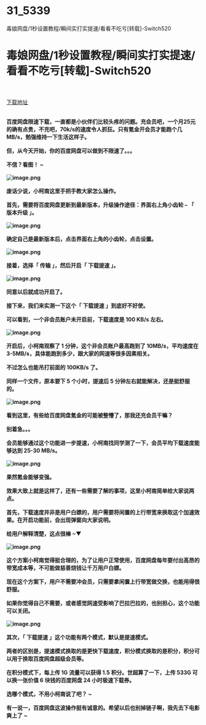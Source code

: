 # 31_5339
毒娘网盘/1秒设置教程/瞬间实打实提速/看看不吃亏[转载]-Switch520
# 毒娘网盘/1秒设置教程/瞬间实打实提速/看看不吃亏[转载]-Switch520
 <br/></br>
[下载地址](https://www.switch520.cc/article/5339 "下载地址")
<br/></br>

<p style="margin-top: 0px;margin-bottom: 16px;font-family: -apple-system, BlinkMacSystemFont, 微软雅黑,"><span><strong>百度网盘限速下载，一直都是小伙伴们比较头疼的问题。充会员吧，一个月25元的确有点贵，不充吧，70k/s的速度令人抓狂。只有氪金开会员才能跑个几 MB/s，勉强维持一下生活这样子。</strong></span></p>
<p style="margin-top: 0px;margin-bottom: 16px;font-family: -apple-system, BlinkMacSystemFont, 微软雅黑,"><span><strong>但，从今天开始，你的百度网盘可以做到不限速了。。。</strong></span></p>
<p style="margin-top: 0px;margin-bottom: 16px;font-family: -apple-system, BlinkMacSystemFont, 微软雅黑,"><span><strong>不信？看图！ ~</strong></span></p>
<p style="margin-top: 0px;margin-bottom: 16px;font-family: -apple-system, BlinkMacSystemFont, 微软雅黑,"><span><strong><img alt="image.png" src="https://i.loli.net/2020/06/20/EWeNKZzVY6lrgAR.png?ynotemdtimestamp=1596246387127"></strong></span></p>
<p style="margin-top: 0px;margin-bottom: 16px;font-family: -apple-system, BlinkMacSystemFont, 微软雅黑,"><span><strong>废话少说，小柯南这里手把手教大家怎么操作。</strong></span></p>
<p style="margin-top: 0px;margin-bottom: 16px;font-family: -apple-system, BlinkMacSystemFont, 微软雅黑,"><span><strong>首先，需要<span style="font-weight: 600">将百度网盘更新到最新版本</span>，升级操作途径：界面右上角小齿轮 – 「 版本升级 」。</strong></span></p>
<p style="margin-top: 0px;margin-bottom: 16px;font-family: -apple-system, BlinkMacSystemFont, 微软雅黑,"><span><strong><img alt="image.png" src="https://i.loli.net/2020/06/20/n7BiSFYpRLNy3fA.png?ynotemdtimestamp=1596246387127"></strong></span></p>
<p style="margin-top: 0px;margin-bottom: 16px;font-family: -apple-system, BlinkMacSystemFont, 微软雅黑,"><span><strong>确定自己是最新版本后，点击界面右上角的小齿轮，点击设置。</strong></span></p>
<p style="margin-top: 0px;margin-bottom: 16px;font-family: -apple-system, BlinkMacSystemFont, 微软雅黑,"><span><strong><img alt="image.png" src="https://i.loli.net/2020/06/20/BtAuYFwDb2fNS6R.png?ynotemdtimestamp=1596246387127"></strong></span></p>
<p style="margin-top: 0px;margin-bottom: 16px;font-family: -apple-system, BlinkMacSystemFont, 微软雅黑,"><span><strong>接着，选择「 传输 」，然后开启「 下载提速 」。</strong></span></p>
<p style="margin-top: 0px;margin-bottom: 16px;font-family: -apple-system, BlinkMacSystemFont, 微软雅黑,"><span><strong><img alt="image.png" src="https://i.loli.net/2020/06/20/K9fSaM2XLdWlHEF.png?ynotemdtimestamp=1596246387127"></strong></span></p>
<p style="margin-top: 0px;margin-bottom: 16px;font-family: -apple-system, BlinkMacSystemFont, 微软雅黑,"><span><strong>同意以后就成功开启了。</strong></span></p>
<p style="margin-top: 0px;margin-bottom: 16px;font-family: -apple-system, BlinkMacSystemFont, 微软雅黑,"><span><strong>接下来，我们来实测一下这个「 下载提速 」到底好不好使。</strong></span></p>
<p style="margin-top: 0px;margin-bottom: 16px;font-family: -apple-system, BlinkMacSystemFont, 微软雅黑,"><span><strong>可以看到，一个非会员账户未开启前，下载速度是 100 KB/s 左右。</strong></span></p>
<p style="margin-top: 0px;margin-bottom: 16px;font-family: -apple-system, BlinkMacSystemFont, 微软雅黑,"><span><strong><img alt="image.png" src="https://i.loli.net/2020/06/20/g6BXjQCeSmxs49F.png?ynotemdtimestamp=1596246387127"></strong></span></p>
<p style="margin-top: 0px;margin-bottom: 16px;font-family: -apple-system, BlinkMacSystemFont, 微软雅黑,"><span><strong>开启后，小柯南观察了 1 分钟，这个非会员账户最高跑到了 10MB/s，平均速度在3-5MB/s，具体能跑到多少，跟大家的网速等很多因素相关。</strong></span></p>
<p style="margin-top: 0px;margin-bottom: 16px;font-family: -apple-system, BlinkMacSystemFont, 微软雅黑,"><span><strong>不过怎么也能吊打前面的 100KB/s 了。</strong></span></p>
<p style="margin-top: 0px;margin-bottom: 16px;font-family: -apple-system, BlinkMacSystemFont, 微软雅黑,"><span><strong>同样一个文件，原本要下 5 个小时，提速后 5 分钟左右就能解决，还是挺舒服的。</strong></span></p>
<p style="margin-top: 0px;margin-bottom: 16px;font-family: -apple-system, BlinkMacSystemFont, 微软雅黑,"><span><strong><img alt="image.png" src="https://i.loli.net/2020/06/20/EWeNKZzVY6lrgAR.png?ynotemdtimestamp=1596246387127"></strong></span></p>
<p style="margin-top: 0px;margin-bottom: 16px;font-family: -apple-system, BlinkMacSystemFont, 微软雅黑,"><span><strong>看到这里，有些给百度网盘氪金的可能被整懵了，那我还充会员干嘛？</strong></span></p>
<p style="margin-top: 0px;margin-bottom: 16px;font-family: -apple-system, BlinkMacSystemFont, 微软雅黑,"><span><strong>别着急。。。</strong></span></p>
<p style="margin-top: 0px;margin-bottom: 16px;font-family: -apple-system, BlinkMacSystemFont, 微软雅黑,"><span><strong>会员能够通过这个功能进一步提速，小柯南找同学测了一下，会员平均下载速度能够达到 25-30 MB/s。</strong></span></p>
<p style="margin-top: 0px;margin-bottom: 16px;font-family: -apple-system, BlinkMacSystemFont, 微软雅黑,"><span><strong><img alt="image.png" src="https://i.loli.net/2020/06/20/ngyIbEKOaQmfVCY.png?ynotemdtimestamp=1596246387127"></strong></span></p>
<p style="margin-top: 0px;margin-bottom: 16px;font-family: -apple-system, BlinkMacSystemFont, 微软雅黑,"><span><strong>果然氪金能够变强。</strong></span></p>
<p style="margin-top: 0px;margin-bottom: 16px;font-family: -apple-system, BlinkMacSystemFont, 微软雅黑,"><span><strong>效果大致上就是这样了，还有一些需要了解的事项，这里小柯南简单给大家说两点。</strong></span></p>
<p style="margin-top: 0px;margin-bottom: 16px;font-family: -apple-system, BlinkMacSystemFont, 微软雅黑,"><span><strong>首先，下载速度并非是用户白嫖的，用户需要将闲置的上行带宽来换取这个加速效果。在开启功能前，会出现弹窗向大家说明。</strong></span></p>
<p style="margin-top: 0px;margin-bottom: 16px;font-family: -apple-system, BlinkMacSystemFont, 微软雅黑,"><span><strong><span style="font-weight: 600">给用户解释清楚，这点很棒 ~▼</span></strong></span></p>
<p style="margin-top: 0px;margin-bottom: 16px;font-family: -apple-system, BlinkMacSystemFont, 微软雅黑,"><span><strong><img alt="image.png" src="https://i.loli.net/2020/06/20/X6jhx8SYUFPaAQH.png?ynotemdtimestamp=1596246387127"></strong></span></p>
<p style="margin-top: 0px;margin-bottom: 16px;font-family: -apple-system, BlinkMacSystemFont, 微软雅黑,"><span><strong>这个方案小柯南觉得挺合理的，为了让用户正常使用，百度网盘每年要付出高昂的带宽成本等，不可能做慈善烧钱让千万用户白嫖。</strong></span></p>
<p style="margin-top: 0px;margin-bottom: 16px;font-family: -apple-system, BlinkMacSystemFont, 微软雅黑,"><span><strong>现在这个方案下，用户不需要冲会员，只需要拿闲置上行带宽做交换，也能用得很舒服。</strong></span></p>
<p style="margin-top: 0px;margin-bottom: 16px;font-family: -apple-system, BlinkMacSystemFont, 微软雅黑,"><span><strong>如果你觉得自己不需要，或者感觉网速受影响了巴拉巴拉的，也别担心，这个功能可以关闭。</strong></span></p>
<p style="margin-top: 0px;margin-bottom: 16px;font-family: -apple-system, BlinkMacSystemFont, 微软雅黑,"><span><strong><img alt="image.png" src="https://i.loli.net/2020/06/20/RgFrUIlYXAZ3Qop.png?ynotemdtimestamp=1596246387127"></strong></span></p>
<p style="margin-top: 0px;margin-bottom: 16px;font-family: -apple-system, BlinkMacSystemFont, 微软雅黑,"><span><strong>其次，「 下载提速 」这个功能有两个模式，<span style="font-weight: 600">默认是提速模式</span>。</strong></span></p>
<p style="margin-top: 0px;margin-bottom: 16px;font-family: -apple-system, BlinkMacSystemFont, 微软雅黑,"><span><strong>两者的区别是，<span style="font-weight: 600">提速模式换取的是更快下载速度，积分模式换取的是积分，积分可以用于换取百度网盘超级会员等。</span></strong></span></p>
<p style="margin-top: 0px;margin-bottom: 16px;font-family: -apple-system, BlinkMacSystemFont, 微软雅黑,"><span><strong>在积分模式下，每上传 1G 流量可以获得 1.5 积分。世超算了一下，上传 533G 可以换一张价值 6 块钱的百度网盘 24 小时极速下载券。</strong></span></p>
<p style="margin-top: 0px;margin-bottom: 16px;font-family: -apple-system, BlinkMacSystemFont, 微软雅黑,"><span><strong>选哪个模式，不用小柯南说了吧？ ~</strong></span></p>
<p style="margin-top: 0px;margin-bottom: 16px;font-family: -apple-system, BlinkMacSystemFont, 微软雅黑,"><span><strong>有一说一，百度网盘这波操作挺有诚意的。希望以后也别掉链子啊，我先去下电影爽上了 ~</strong></span></p>
<p></p>
